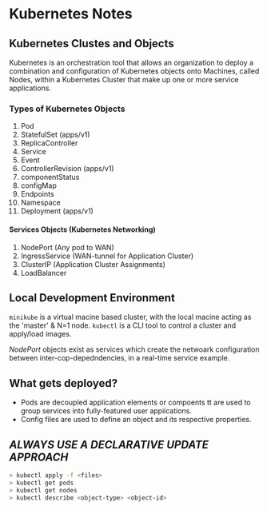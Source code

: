 # Kubernetes Notes

## Kubernetes Clustes and Objects

Kubernetes is an orchestration tool that allows an organization to deploy a combination and configuration of Kubernetes objects onto Machines, called Nodes, within a Kubernetes Cluster that make up one or more service applications.

### Types of Kubernetes Objects

1. Pod
2. StatefulSet (apps/v1)
3. ReplicaController
4. Service
5. Event
6. ControllerRevision (apps/v1)
7. componentStatus
8. configMap
9. Endpoints
10. Namespace
11. Deployment (apps/v1)

#### Services Objects (Kubernetes Networking)

1. NodePort (Any pod to WAN)
2. IngressService (WAN-tunnel for Application Cluster)
3. ClusterIP (Application Cluster Assignments)
4. LoadBalancer

## Local Development Environment

`minikube` is a virtual macine based cluster, with the local macine acting as the 'master' & N=1 node.
`kubectl` is a CLI tool to control a cluster and apply/load images.

_NodePort_ objects exist as services which create the netwoark configuration between inter-cop-depedndencies, in a real-time service example.

## What gets deployed?

- Pods are decoupled application elements or compoents tt are used to group services into fully-featured user appiications.
- Config files are used to define an object and its respective properties.

## *ALWAYS USE A DECLARATIVE UPDATE APPROACH*

```bash
> kubectl apply -f <files>
> kubectl get pods
> kubectl get nodes
> kubectl describe <object-type> <object-id> 
```


